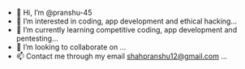 - 👋 Hi, I’m @pranshu-45
- 👀 I’m interested in coding, app development and ethical hacking...
- 🌱 I’m currently learning competitive coding, app development and pentesting...
- 💞️ I’m looking to collaborate on ...
- 📫 Contact me through my email shahpranshu12@gmail.com ...

<!---
pranshu-45/pranshu-45 is a ✨ special ✨ repository because its `README.md` (this file) appears on your GitHub profile.
You can click the Preview link to take a look at your changes.
--->
